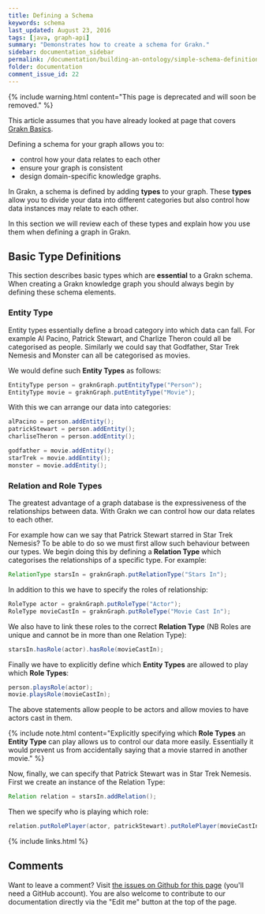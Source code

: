 ```yaml
---
title: Defining a Schema
keywords: schema
last_updated: August 23, 2016
tags: [java, graph-api]
summary: "Demonstrates how to create a schema for Grakn."
sidebar: documentation_sidebar
permalink: /documentation/building-an-ontology/simple-schema-definition.html
folder: documentation
comment_issue_id: 22
---
```


{% include warning.html content="This page is deprecated and will soon be removed." %}

This article assumes that you have already looked at page that covers [Grakn Basics](../the-basics/grakn-basics.html).


Defining a schema for your graph allows you to:

* control how your data relates to each other
* ensure your graph is consistent
* design domain-specific knowledge graphs.

In Grakn, a schema is defined by adding **types** to your graph.
These **types** allow you to divide your data into different categories but also control how data instances may relate to each other.

In this section we will review each of these types and explain how you use them when defining a graph in Grakn.

## Basic Type Definitions

This section describes basic types which are **essential** to a Grakn schema.
When creating a Grakn knowledge graph you should always begin by defining these schema elements.

### Entity Type

Entity types essentially define a broad category into which data can fall. For example Al Pacino, Patrick Stewart,
and Charlize Theron could all be categorised as people.
Similarly we could say that Godfather, Star Trek Nemesis and Monster can all be categorised as movies.

We would define such **Entity Types** as follows:

```java
EntityType person = graknGraph.putEntityType("Person");
EntityType movie = graknGraph.putEntityType("Movie");
```

With this we can arrange our data into categories:

```java
alPacino = person.addEntity();
patrickStewart = person.addEntity();
charliseTheron = person.addEntity();

godfather = movie.addEntity();
starTrek = movie.addEntity();
monster = movie.addEntity();
```

### Relation and Role Types

The greatest advantage of a graph database is the expressiveness of the relationships between data.
With Grakn we can control how our data relates to each other.

For example how can we say that Patrick Stewart starred in Star Trek Nemesis?
To be able to do so we must first allow such behaviour between our types.
We begin doing this by defining a **Relation Type** which categorises the relationships of a specific type.
For example:

```java
RelationType starsIn = graknGraph.putRelationType("Stars In");
```

In addition to this we have to specify the roles of relationship:

```java
RoleType actor = graknGraph.putRoleType("Actor");
RoleType movieCastIn = graknGraph.putRoleType("Movie Cast In");
```

We also have to link these roles to the correct **Relation Type** (NB Roles are unique and cannot be in more than one
Relation Type):


```java
starsIn.hasRole(actor).hasRole(movieCastIn);
```

Finally we have to explicitly define which **Entity Types** are allowed to play which **Role Types**:

```java
person.playsRole(actor);
movie.playsRole(movieCastIn);
```

The above statements allow people to be actors and allow movies to have actors cast in them.

{% include note.html content="Explicitly specifying which **Role Types** an **Entity Type** can play allows us to control our data more easily.
Essentially it would prevent us from accidentally saying that a movie starred in another movie." %}

Now, finally, we can specify that Patrick Stewart was in Star Trek Nemesis.
First we create an instance of the Relation Type:


```java
Relation relation = starsIn.addRelation();
```

Then we specify who is playing which role:

```java
relation.putRolePlayer(actor, patrickStewart).putRolePlayer(movieCastIn, starTrek);
```

{% include links.html %}

## Comments
Want to leave a comment? Visit <a href="https://github.com/graknlabs/docs/issues/22" target="_blank">the issues on Github for this page</a> (you'll need a GitHub account). You are also welcome to contribute to our documentation directly via the "Edit me" button at the top of the page.